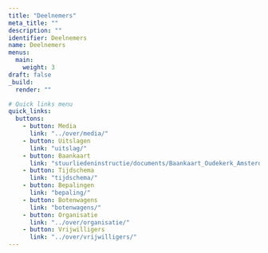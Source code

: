 ```yaml
---
title: "Deelnemers"
meta_title: ""
description: ""
identifier: Deelnemers
name: Deelnemers
menus: 
  main:
    weight: 3
draft: false
_build:
  render: ""

# Quick links menu
quick_links:
  buttons:
    - button: Media
      link: "../over/media/"
    - button: Uitslagen
      link: "uitslag/"
    - button: Baankaart
      link: "stuurliedeninstructie/documents/Baankaart_Oudekerk_Amsterdam.pdf"
    - button: Tijdschema
      link: "tijdschema/"
    - button: Bepalingen
      link: "bepaling/"
    - button: Botenwagens
      link: "botenwagens/"
    - button: Organisatie
      link: "../over/organisatie/"
    - button: Vrijwilligers
      link: "../over/vrijwilligers/"
---
```


